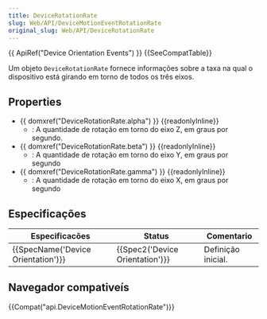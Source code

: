 ```yaml
---
title: DeviceRotationRate
slug: Web/API/DeviceMotionEventRotationRate
original_slug: Web/API/DeviceRotationRate
---
```

{{ ApiRef("Device Orientation Events") }} {{SeeCompatTable}}

Um objeto `DeviceRotationRate` fornece informações sobre a taxa na qual o dispositivo está girando em torno de todos os três eixos.

## Properties

- {{ domxref("DeviceRotationRate.alpha") }} {{readonlyInline}}
  - : A quantidade de rotação em torno do eixo Z, em graus por segundo.
- {{ domxref("DeviceRotationRate.beta") }} {{readonlyInline}}
  - : A quantidade de rotação em torno do eixo Y, em graus por segundo
- {{ domxref("DeviceRotationRate.gamma") }} {{readonlyInline}}
  - : A quantidade de rotação em torno do eixo X, em graus por segundo

## Especificações

| Especificacões                               | Status                                   | Comentario         |
| -------------------------------------------- | ---------------------------------------- | ------------------ |
| {{SpecName('Device Orientation')}} | {{Spec2('Device Orientation')}} | Definição inicial. |

## Navegador compativeís

{{Compat("api.DeviceMotionEventRotationRate")}}

